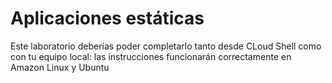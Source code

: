 # Aplicaciones estáticas

Este laboratorio deberías poder completarlo tanto desde CLoud Shell como con tu equipo local: las instrucciones funcionarán correctamente en Amazon Linux y Ubuntu